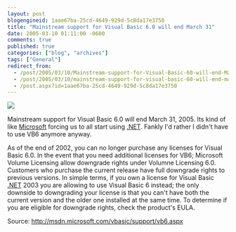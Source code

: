 ```yaml
---
layout: post
blogengineid: 1aae67ba-25cd-4649-929d-5c8da17e3750
title: "Mainstream support for Visual Basic 6.0 will end March 31"
date: 2005-03-10 01:11:00 -0600
comments: true
published: true
categories: ["blog", "archives"]
tags: ["General"]
redirect_from: 
  - /post/2005/03/10/Mainstream-support-for-Visual-Basic-60-will-end-March-31
  - /post/2005/03/10/mainstream-support-for-visual-basic-60-will-end-march-31
  - /post.aspx?id=1aae67ba-25cd-4649-929d-5c8da17e3750
---
```

<!-- more -->
<P><IMG src="/Blog/images/14/r_img_VB_lifecycle_large2.gif" align=left></P>
<P>&nbsp;</P>
<P>Mainstream support for Visual Basic 6.0 will end March 31, 2005. Its kind of like <A title=Microsoft href="http://microsoft.com/" target=_blank>Microsoft</A> forcing us to all start using <A title=.NET href="http://www.microsoft.com/net/" target=_blank>.NET</A>. Fankly I'd rather I didn't have to use VB6 anymore anyway.</P>
<P>As of the end of 2002, you can no longer purchase any licenses for Visual Basic 6.0. In the event that you need additional licenses for VB6; Microsoft Volume Licensing allow downgrade rights under Volumne Licensing 6.0. Customers who purchase the current release have full downgrade rights to previous versions. In simple terms, if you own a license for Visual Basic <A title=.NET href="http://www.microsoft.com/net/" target=_blank>.NET</A> 2003 you are allowing to use Visual Basic 6 instead; the only downside to downgrading your license is that you can't have both the current&nbsp;version and the older one installed at the same time.&nbsp;To determine if you are eligible for downgrade rights, check the product's EULA.</P>
<P>Source: <A href="http://msdn.microsoft.com/vbasic/support/vb6.aspx">http://msdn.microsoft.com/vbasic/support/vb6.aspx</A></P>
